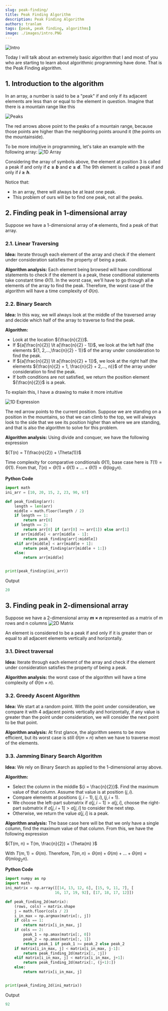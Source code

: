 ```yaml
---
slug: peak-finding/
title: Peak Finding Algorithm
description: Peak Finding Algorithm
authors: tranlam
tags: [peak, peak finding, algorithms]
image: ./images/intro.PNG
---
```


![Intro](./images/intro.PNG)

Today I will talk about an extremely basic algorithm that I and most of you who are starting to learn about algorithmic programming have done. That is the Peak Finding algorithm.

<!--truncate-->

## 1. Introduction to the algorithm

In an array, a number is said to be a "peak" if and only if its adjacent elements are less than or equal to the element in question. Imagine that there is a mountain range like this

![Peaks](./images/peaks.PNG)

The red arrows above point to the peaks of a mountain range, because those points are higher than the neighboring points around it (the points on the mountainside).

To be more intuitive in programming, let's take an example with the following array:
![1D Array](./images/1Darr.PNG)

Considering the array of symbols above, the element at position 3 is called a peak if and only if **${c \ge b}$** and **${c \ge d}$**. The 9th element is called a peak if and only if **${i \ge h}$**.

Notice that:

- In an array, there will always be at least one peak.
- This problem of ours will be to find one peak, not all the peaks.

## 2. Finding peak in 1-dimensional array

Suppose we have a 1-dimensional array of **${n}$** elements, find a peak of that array.

### 2.1. Linear Traversing

**Idea:** Iterate through each element of the array and check if the element under consideration satisfies the property of being a peak.

**Algorithm analysis:** Each element being browsed will have conditional statements to check if the element is a peak, these conditional statements take constant time ${\Theta(1)}$. In the worst case, we'll have to go through all **${n}$** elements of the array to find the peak. Therefore, the worst case of the algorithm will have a time complexity of ${\Theta(n)}$.

### 2.2. Binary Search

**Idea:** In this way, we will always look at the middle of the traversed array and decide which half of the array to traverse to find the peak.

**Algorithm:**

- Look at the location ${\frac{n}{2}}$.
- If ${a[\frac{n}{2}] \lt a[\frac{n}{2} - 1]}$, we look at the left half (the elements ${1, 2,...,\frac{n}{2} - 1)}$ of the array under consideration to find the peak.
- If ${a[\frac{n}{2}] \lt a[\frac{n}{2} + 1]}$, we look at the right half (the elements ${\frac{n}{2} + 1, \frac{n}{2} + 2,..., n)}$ of the array under consideration to find the peak.
- If both conditions are not satisfied, we return the position element ${\frac{n}{2}}$ is a peak.

To explain this, I have a drawing to make it more intuitive

![1D Expression](./images/1Dexp.PNG)

The red arrow points to the current position. Suppose we are standing on a position in the mountains, so that we can climb to the top, we will always look to the side that we see its position higher than where we are standing, and that is also the algorithm to solve for this problem.

**Algorithm analysis:** Using divide and conquer, we have the following expression

<p style={{textAlign: "center"}}>

${T(n) = T(\frac{n}{2}) + \Theta(1)}$

</p>

Time complexity for comparative conditionals ${\Theta(1)}$, base case here is ${T(1) = \Theta(1)}$.
From that, ${T(n) = \Theta(1) + \Theta(1) +...+ \Theta(1) = \Theta(log{_2}{n})}$.

**Python Code**

```python
import math
ini_arr = [10, 20, 15, 2, 23, 90, 67]

def peak_finding(arr):
    length = len(arr)
    middle = math.floor(length / 2)
    if length == 1:
        return arr[0]
    if length == 2:
        return arr[0] if (arr[0] >= arr[1]) else arr[1]
    if arr[middle] < arr[middle - 1]:
        return peak_finding(arr[:middle])
    elif arr[middle] < arr[middle + 1]:
        return peak_finding(arr[middle + 1:])
    else:
        return arr[middle]


print(peak_finding(ini_arr))
```

Output

```python
20
```

## 3. Finding peak in 2-dimensional array

Suppose we have a 2-dimensional array **${m \times n}$** represented as a matrix of m rows and n columns
![2D Matrix](./images/2Dmat.PNG)

An element is considered to be a peak if and only if it is greater than or equal to all adjacent elements vertically and horizontally.

### 3.1. Direct traversal

**Idea:** Iterate through each element of the array and check if the element under consideration satisfies the property of being a peak.

**Algorithm analysis:** the worst case of the algorithm will have a time complexity of ${\Theta(m \times n)}$.

### 3.2. Greedy Ascent Algorithm

**Idea:** We start at a random point. With the point under consideration, we compare it with 4 adjacent points vertically and horizontally, if any value is greater than the point under consideration, we will consider the next point to be that point.

**Algorithm analysis:** At first glance, the algorithm seems to be more efficient, but its worst case is still ${\Theta(m \times n)}$ when we have to traverse most of the elements.

### 3.3. Jamming Binary Search Algorithm

**Idea:** We rely on Binary Search as applied to the 1-dimensional array above.

**Algorithm:**

- Select the column in the middle ${i = \frac{n}{2}}$. Find the maximum value of that column. Assume that value is at position ${(j, i)}$.
- Compare elements at positions ${(j, i - 1), (j, i), (j, i + 1)}$.
- We choose the left-part submatrix if ${a[j, i - 1] \gt a[j, i]}$, choose the right-part submatrix if ${a[j, i + 1] \gt a[j, i]}$ to consider the next step.
- Otherwise, we return the value ${a[j, i]}$ is a peak.

**Algorithm analysis:** The base case here will be that we only have a single column, find the maximum value of that column. From this, we have the following expression

<p style={{textAlign: "center"}}>

${T(m, n) = T(m, \frac{n}{2}) + \Theta(m) }$

</p>

With ${T(m, 1) = \Theta(m)}$.
Therefore, ${T(m, n) = \Theta(m) + \Theta(m) +...+ \Theta(m) = \Theta(mlog{_2}{n})}$.

**Python Code**

```python
import numpy as np
import math
ini_matrix = np.array([[14, 13, 12, 6], [15, 9, 11, 7], [
                      16, 17, 19, 92], [17, 18, 17, 12]])

def peak_finding_2d(matrix):
    (rows, cols) = matrix.shape
    j = math.floor(cols / 2)
    i_in_max = np.argmax(matrix[:, j])
    if cols == 1:
        return matrix[i_in_max, j]
    if cols == 2:
        peak_1 = np.amax(matrix[:, 0])
        peak_2 = np.amax(matrix[:, 1])
        return peak_1 if peak_1 >= peak_2 else peak_2
    if matrix[i_in_max, j] < matrix[i_in_max, j-1]:
        return peak_finding_2d(matrix[:, :j])
    elif matrix[i_in_max, j] < matrix[i_in_max, j+1]:
        return peak_finding_2d(matrix[:, (j+1):])
    else:
        return matrix[i_in_max, j]


print(peak_finding_2d(ini_matrix))
```

Output

```python
92
```
